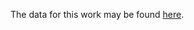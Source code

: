 The data for this work may be found [here](https://drive.google.com/drive/folders/13ImmfBGu3ir4Y1YuNxpZEevKn85WUHJg?usp=drive_link).
